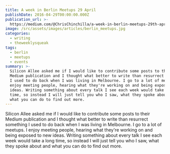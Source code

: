 ```yaml
---
title: A week in Berlin Meetups 29 April
publishDate: 2016-04-29T00:00:00.000Z
publication_url: >-
  https://medium.com/@ChrisChinchilla/a-week-in-berlin-meetups-29th-april-d392b505a75a#.sgy49u2qy
image: /src/assets/images/articles/berlin_meetups.jpg
categories:
  - writing
  - theweeklysqueak
tags:
  - berlin
  - meetups
  - events
summary: >-
  Silicon Allee asked me if I would like to contribute some posts to their
  Medium publication and I thought what better to write than resurrect something
  I used to do back when I was living in Melbourne. I go to a lot of meetups. I
  enjoy meeting people, hearing what they're working on and being exposed to new
  ideas. Writing something about every talk I see each week would take a long
  time, so instead I will just tell you who I saw, what they spoke about and
  what you can do to find out more.
---
```


Silicon Allee asked me if I would like to contribute some posts to their Medium publication and I thought what better to write than resurrect something I used to do back when I was living in Melbourne. I go to a lot of meetups. I enjoy meeting people, hearing what they're working on and being exposed to new ideas. Writing something about every talk I see each week would take a long time, so instead I will just tell you who I saw, what they spoke about and what you can do to find out more.
